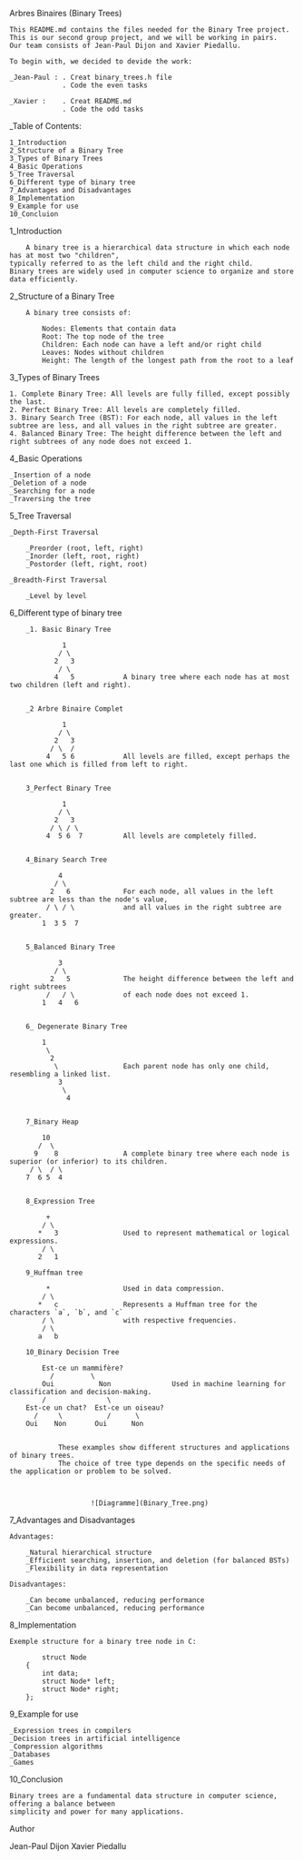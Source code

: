 Arbres Binaires (Binary Trees)

	This README.md contains the files needed for the Binary Tree project. 
	This is our second group project, and we will be working in pairs. 
	Our team consists of Jean-Paul Dijon and Xavier Piedallu.

	To begin with, we decided to devide the work:

	_Jean-Paul : . Creat binary_trees.h file 
				 . Code the even tasks

	_Xavier	:	 . Creat README.md
				 . Code the odd tasks


_Table of Contents:

	1_Introduction
	2_Structure of a Binary Tree
	3_Types of Binary Trees
	4_Basic Operations
	5_Tree Traversal
	6_Different type of binary tree
	7_Advantages and Disadvantages
	8_Implementation
	9_Example for use
	10_Concluion

1_Introduction

		A binary tree is a hierarchical data structure in which each node has at most two "children", 
	typically referred to as the left child and the right child.
	Binary trees are widely used in computer science to organize and store data efficiently.

2_Structure of a Binary Tree

		A binary tree consists of:

			Nodes: Elements that contain data
			Root: The top node of the tree
			Children: Each node can have a left and/or right child
			Leaves: Nodes without children
			Height: The length of the longest path from the root to a leaf

3_Types of Binary Trees

	1. Complete Binary Tree: All levels are fully filled, except possibly the last.
	2. Perfect Binary Tree: All levels are completely filled.
	3. Binary Search Tree (BST): For each node, all values in the left subtree are less, and all values in the right subtree are greater.
	4. Balanced Binary Tree: The height difference between the left and right subtrees of any node does not exceed 1.

4_Basic Operations

	_Insertion of a node
	_Deletion of a node
	_Searching for a node
	_Traversing the tree

5_Tree Traversal

	_Depth-First Traversal

		_Preorder (root, left, right)
		_Inorder (left, root, right)
		_Postorder (left, right, root)

	_Breadth-First Traversal

		_Level by level

6_Different type of binary tree

		_1. Basic Binary Tree  
		 
				 1
   				/ \
  			   2   3
				/ \
			   4   5          	A binary tree where each node has at most two children (left and right).

		
		_2 Arbre Binaire Complet

				 1
 			    / \
 			   2   3
			  / \  /
			 4   5 6			All levels are filled, except perhaps the last one which is filled from left to right.

		
		3_Perfect Binary Tree

				 1
   				/ \
 			   2   3
 			  / \ / \
			 4  5 6  7			All levels are completely filled.

		
		4_Binary Search Tree

		 		4
   		       / \
  	   	      2   6				For each node, all values ​​in the left subtree are less than the node's value, 
	  	     / \ / \			and all values ​​in the right subtree are greater. 
	        1  3 5  7				

		
		5_Balanced Binary Tree

		 		3
   			   / \	
   			  2   5				The height difference between the left and right subtrees
			 /   / \			of each node does not exceed 1.
			1   4   6


		6_ Degenerate Binary Tree

			1
 			 \
  			  2
  		       \				Each parent node has only one child, resembling a linked list.
    		 	3
      			 \
      			  4


		7_Binary Heap

			10
   		   /  \
  		  9    8				A complete binary tree where each node is superior (or inferior) to its children.
 		 / \  / \
	    7  6 5  4

	
		8_Expression Tree
			
			 +
  		    / \
  		   *   3				Used to represent mathematical or logical expressions.
      		/ \
		   2   1

		9_Huffman tree

			 *					Used in data compression.
     		/ \
    	   *   c				Represents a Huffman tree for the characters `a`, `b`, and `c` 
   		    / \					with respective frequencies.
   		    / \					
 		   a   b

		10_Binary Decision Tree
 
 			Est-ce un mammifère?
     		  /         \	
   			Oui           Non				Used in machine learning for classification and decision-making.
		    /               \
		Est-ce un chat?  Est-ce un oiseau?
 		  /     \           /      \
		Oui    Non       Oui      Non


				These examples show different structures and applications of binary trees. 
				The choice of tree type depends on the specific needs of the application or problem to be solved.



						![Diagramme](Binary_Tree.png)


7_Advantages and Disadvantages

	Advantages:
	
		_Natural hierarchical structure
		_Efficient searching, insertion, and deletion (for balanced BSTs)
		_Flexibility in data representation

	Disadvantages:

		_Can become unbalanced, reducing performance
		_Can become unbalanced, reducing performance

8_Implementation

	Exemple structure for a binary tree node in C:

			struct Node 
		{
    		int data;
    		struct Node* left;
   			struct Node* right;
		};
9_Example for use

	_Expression trees in compilers
	_Decision trees in artificial intelligence
	_Compression algorithms
	_Databases
	_Games

10_Conclusion

	Binary trees are a fundamental data structure in computer science, offering a balance between 
	simplicity and power for many applications.


Author

Jean-Paul Dijon  Xavier Piedallu